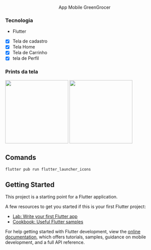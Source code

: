 <p align='center'>App Mobile GreenGrocer</p>

### Tecnologia
- Flutter

- [x] Tela de cadastro
- [x] Tela Home
- [x] Tela de Carrinho
- [x] tela de Perfil

### Prints da tela
<img src="https://lh3.googleusercontent.com/pw/AIL4fc_JOCRgmv9xcyCh9NFPJbSrBgivUigU9UOPt_znnjyQvwVx66de-FFTxGspfFb2GPUzjHo960grmkgm2xi1TSpDLmqd8tVJYkcF76XlEQXTApDScJE2VDmHX9fWfx106fBhj75fnOJGQIzx5fgHV41jcaMbir2ye3ImvUlVdl_Lel-8Y4NiwdlBX7zKqyXRLh_BQoq1uhAWaFbO56caw2sDJ_TAUg-m9pBtt3nSKxPcSsJKROlp0JwHKh2CfeJAJbzt3ZrzfqEnwKX74gFy-2XjxTEczw8Oa13cFam7S2XrF7WlWEQc2-YoYZpjEli2kchXPWOOTK-2IQHHFThKTi1aMdXGOu6cc-M4m1_Wo57BERuNxoPffcDRaenOAMhEVHEGFruWf9M6T4-l123txjeM0nj2NjSFUc6KtPwNshCPA6YjJYzxBfpxk1WIMb2eQeSv3ek6Lb6akfTXI6C1tE4yEI4G2-vXdiS7vShD7QwZGps02rnAdikLlJveZICO0DHVafwQUNL6I2KGj86fHe2i-cfEQuL5UENXZHvyAnBG2UUC07-jTFgL3QvBLSASBDeR0pPlW61XJ5r1nJPCBw7sULmhvb2JFOVqJRusWQ5vmKfHuqM6oUtCcs9wtBQD54V4CnP463p6SJTBPqoUq0X6S_VsPBefTFx5G5SjkrEdb82W_89hlG6MnjCmemeYhu0pi6mxJuFZM-h8pA3591ZslSPU5-mbNOs8_QnFx738iuX2gOtVaF73TBdMAMlp8ndCH2_0hkf83dbQIPfBW2dF7U00ON1uFS_gYAKMidxfIEkQ0qoRJlRbufzZ_RfFTqlT_1Tm36rVIaI5787tq2flRoYw1YAdrGJMyCg7jtetF0tE1x4ITcEmPVZf7L5P5d6twr1toh37190BR1xZFw=w431-h937-s-no?authuser=0" width="200" />

<img src="https://lh3.googleusercontent.com/pw/AIL4fc8gb3d_zL_cqYOIE5YwJIPzOQLovYTlrDftzdbxc6b4LsJBiD0fN2wk-UIuxPdfMB3GxYNL3XZxraReJsBX6Oxx6PAWd5eEH0PWel_E6lFoGsXEHUUwSkRjsieaezxqRrE8urOqh4na8saoYZMeUqdQAjxPHUvCvSX54liaZfcRdCvJMGJZLgpq7lXHmyFQJPhbs9Er2wZuCjTHkNRQle7TouSmJnZbvewUTrVstwDDrqgrWRWXRr1EU95Kdu5f8JqrTy-OCSiUJyC3j2dtoJ_xMMkEFD7H8dJLbZf0z6XwdJrK8eLCLV4dotnIodXSLmKceHzBWYS3NbRfMCTcVdInAHotqZqJz0lg_drOsf8DW3dU9Ri3DrNsEjcXBXzLLiyEwjl0wJgFrFk6MUllOMxVj4KtthwSVRnZSoZpQiq0o4h93Oz0TNzQkkfTtDSVHuTUhoPtsv9G4CbQTqEIQTFIcLovvQ3I6ZTOR9OWInaTX0nrSyUTRSL_VvEnQvkiNk6mXWyjY65D5cUgtYukIWR6A1MKeIcZh8kAyqCj18CrJlt9krDBCvElpJmOxn8aTjNyKedi_jUxaYw6cI9fGPvJJThQgyYE35irhWv7Vav9YUpQqQLYe7qPPqXUEwsO4V7UUkXRM6FFQplPWISIrfvZ7Y1t-Ck-5Uj_vA8SY1MKLuqbnYyoS62OFxW46OC6_70c_WyldSu89EP5znkwakJAtKAqm5VAnXRQLSwq-h2OoT5IP-ZsADY6DzK3h3JVO7tW_5IZQQuQrAs579MNyUpPEdP-bTc5YOpYyreyi1D86nEveSO03nBIuav29aBF4QhZajXMQ122mUHcyjpSNXXPQdA8204F9U1BrohlR_3U6rBcBcDP8Tgl3urDRrR_gkAUrkORCG80Up2kMHAs4g=w284-h620-no?authuser=0" width="200" />

## Comands

`flutter pub run flutter_launcher_icons`

## Getting Started

This project is a starting point for a Flutter application.

A few resources to get you started if this is your first Flutter project:

- [Lab: Write your first Flutter app](https://docs.flutter.dev/get-started/codelab)
- [Cookbook: Useful Flutter samples](https://docs.flutter.dev/cookbook)

For help getting started with Flutter development, view the
[online documentation](https://docs.flutter.dev/), which offers tutorials,
samples, guidance on mobile development, and a full API reference.
